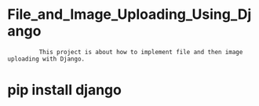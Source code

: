 # File_and_Image_Uploading_Using_Django
             This project is about how to implement file and then image uploading with Django.

# pip install django




